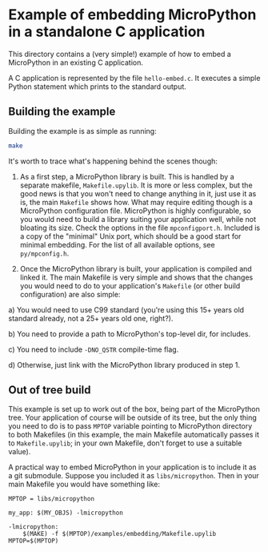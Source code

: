 Example of embedding MicroPython in a standalone C application
==============================================================

This directory contains a (very simple!) example of how to embed a MicroPython
in an existing C application.

A C application is represented by the file `hello-embed.c`. It executes a simple
Python statement which prints to the standard output.

Building the example
--------------------

Building the example is as simple as running:

```bash
make
```

It's worth to trace what's happening behind the scenes though:

1. As a first step, a MicroPython library is built. This is handled by a
   separate makefile, `Makefile.upylib`. It is more or less complex, but the
   good news is that you won't need to change anything in it, just use it as
   is, the main `Makefile` shows how. What may require editing though is a
   MicroPython configuration file. MicroPython is highly configurable, so you
   would need to build a library suiting your application well, while not
   bloating its size. Check the options in the file `mpconfigport.h`. Included
   is a copy of the "minimal" Unix port, which should be a good start for
   minimal embedding. For the list of all available options, see
   `py/mpconfig.h`.

2. Once the MicroPython library is built, your application is compiled and
   linked it. The main Makefile is very simple and shows that the changes you
   would need to do to your application's `Makefile` (or other build
   configuration) are also simple:

a) You would need to use C99 standard (you're using this 15+ years old
standard already, not a 25+ years old one, right?).

b) You need to provide a path to MicroPython's top-level dir, for includes.

c) You need to include `-DNO_QSTR` compile-time flag.

d) Otherwise, just link with the MicroPython library produced in step 1.

Out of tree build
-----------------

This example is set up to work out of the box, being part of the MicroPython
tree. Your application of course will be outside of its tree, but the
only thing you need to do is to pass `MPTOP` variable pointing to
MicroPython directory to both Makefiles (in this example, the main Makefile
automatically passes it to `Makefile.upylib`; in your own Makefile, don't forget
to use a suitable value).

A practical way to embed MicroPython in your application is to include it
as a git submodule. Suppose you included it as `libs/micropython`. Then in
your main Makefile you would have something like:

```make
MPTOP = libs/micropython

my_app: $(MY_OBJS) -lmicropython

-lmicropython:
    $(MAKE) -f $(MPTOP)/examples/embedding/Makefile.upylib MPTOP=$(MPTOP)
```
